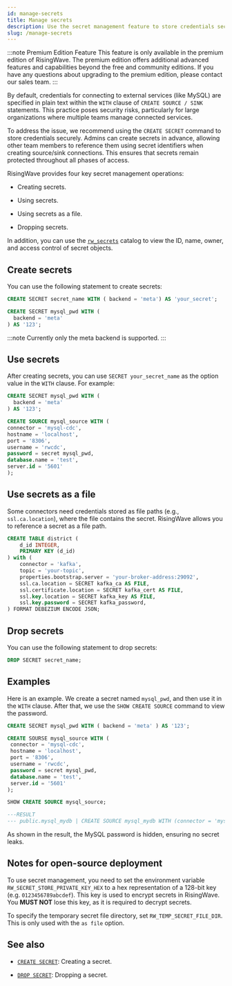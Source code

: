 ```yaml
---
id: manage-secrets
title: Manage secrets
description: Use the secret management feature to store credentials securely.
slug: /manage-secrets
---
```

<head>
  <link rel="canonical" href="https://docs.risingwave.com/docs/current/manage-secrets/" />
</head>

:::note Premium Edition Feature
This feature is only available in the premium edition of RisingWave. The premium edition offers additional advanced features and capabilities beyond the free and community editions. If you have any questions about upgrading to the premium edition, please contact our sales team.
:::

By default, credentials for connecting to external services (like MySQL) are specified in plain text within the `WITH` clause of `CREATE SOURCE / SINK` statements. This practice poses security risks, particularly for large organizations where multiple teams manage connected services.

To address the issue, we recommend using the `CREATE SECRET` command to store credentials securely. Admins can create secrets in advance, allowing other team members to reference them using secret identifiers when creating source/sink connections. This ensures that secrets remain protected throughout all phases of access.


RisingWave provides four key secret management operations:

- Creating secrets.

- Using secrets.

- Using secrets as a file.

- Dropping secrets.

In addition, you can use the [`rw_secrets`](/sql/system-catalogs/rw_catalog.md) catalog to view the ID, name, owner, and access control of secret objects.

## Create secrets

You can use the following statement to create secrets:

```sql title="Syntax for creating secrets"
CREATE SECRET secret_name WITH ( backend = 'meta') AS 'your_secret';
```

```sql title="Examples"
CREATE SECRET mysql_pwd WITH (
  backend = 'meta'
) AS '123';
```

:::note
Currently only the meta backend is supported.
:::

## Use secrets

After creating secrets, you can use `SECRET your_secret_name` as the option value in the `WITH` clause. For example:

```sql title="Use a secret in the WITH clause"
CREATE SECRET mysql_pwd WITH (
  backend = 'meta'
) AS '123';

CREATE SOURCE mysql_source WITH (
connector = 'mysql-cdc',
hostname = 'localhost',
port = '8306',
username = 'rwcdc',
password = secret mysql_pwd,
database.name = 'test',
server.id = '5601'
);
```

## Use secrets as a file

Some connectors need credentials stored as file paths (e.g., `ssl.ca.location`), where the file contains the secret. RisingWave allows you to reference a secret as a file path.

```sql title="Reference a secret as a file path"
CREATE TABLE district (
    d_id INTEGER,
    PRIMARY KEY (d_id)
) with (
    connector = 'kafka',
    topic = 'your-topic',
    properties.bootstrap.server = 'your-broker-address:29092',
    ssl.ca.location = SECRET kafka_ca AS FILE,
    ssl.certificate.location = SECRET kafka_cert AS FILE,
    ssl.key.location = SECRET kafka_key AS FILE,
    ssl.key.password = SECRET kafka_password,
) FORMAT DEBEZIUM ENCODE JSON;
```

## Drop secrets

You can use the following statement to drop secrets:

```sql title="Syntax for dropping secrets"
DROP SECRET secret_name;
```

## Examples

Here is an example. We create a secret named `mysql_pwd`, and then use it in the `WITH` clause. After that, we use the `SHOW CREATE SOURCE` command to view the password.

```sql
CREATE SECRET mysql_pwd WITH ( backend = 'meta' ) AS '123';
```

```sql
CREATE SOURSE mysql_source WITH (
 connector = 'mysql-cdc',
 hostname = 'localhost',
 port = '8306',
 username = 'rwcdc',
 password = secret mysql_pwd,
 database.name = 'test',
 server.id = '5601'
);
```

```sql
SHOW CREATE SOURCE mysql_source;

---RESULT
--- public.mysql_mydb | CREATE SOURCE mysql_mydb WITH (connector = 'mysql-cdc', hostname = 'mysql', port = '3306', username = 'root', password = secret mysql_pwd, database.name = 'mydb', server.id = '2') FORMAT PLAIN ENCODE JSON
```

As shown in the result, the MySQL password is hidden, ensuring no secret leaks.

## Notes for open-source deployment

To use secret management, you need to set the environment variable `RW_SECRET_STORE_PRIVATE_KEY_HEX` to a hex representation of a 128-bit key (e.g. `0123456789abcdef`). This key is used to encrypt secrets in RisingWave. You **MUST NOT** lose this key, as it is required to decrypt secrets.

To specify the temporary secret file directory, set `RW_TEMP_SECRET_FILE_DIR`. This is only used with the `as file` option.

## See also

- [`CREATE SECRET`](/sql/commands/sql-create-secret.md): Creating a secret.

- [`DROP SECRET`](/sql/commands/sql-drop-secret.md): Dropping a secret.
